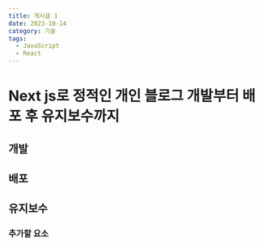 ```yaml
---
title: 게시글 1
date: 2023-10-14
category: 기술
tags:
  - JavaScript
  - React
---
```


# Next js로 정적인 개인 블로그 개발부터 배포 후 유지보수까지

## 개발

## 배포

## 유지보수

### 추가할 요소